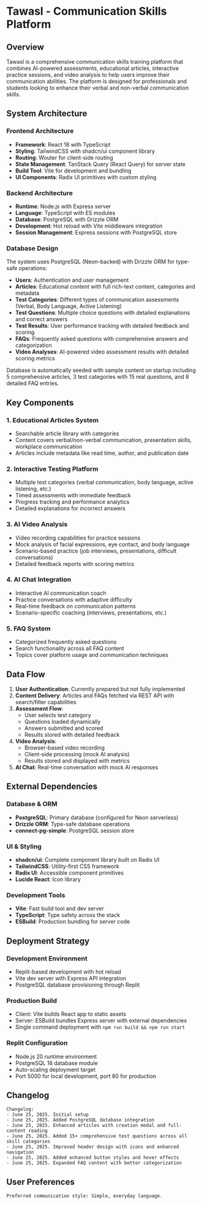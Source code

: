 # Tawasl - Communication Skills Platform

## Overview

Tawasl is a comprehensive communication skills training platform that combines AI-powered assessments, educational articles, interactive practice sessions, and video analysis to help users improve their communication abilities. The platform is designed for professionals and students looking to enhance their verbal and non-verbal communication skills.

## System Architecture

### Frontend Architecture
- **Framework**: React 18 with TypeScript
- **Styling**: TailwindCSS with shadcn/ui component library
- **Routing**: Wouter for client-side routing
- **State Management**: TanStack Query (React Query) for server state
- **Build Tool**: Vite for development and bundling
- **UI Components**: Radix UI primitives with custom styling

### Backend Architecture
- **Runtime**: Node.js with Express server
- **Language**: TypeScript with ES modules
- **Database**: PostgreSQL with Drizzle ORM
- **Development**: Hot reload with Vite middleware integration
- **Session Management**: Express sessions with PostgreSQL store

### Database Design
The system uses PostgreSQL (Neon-backed) with Drizzle ORM for type-safe operations:
- **Users**: Authentication and user management
- **Articles**: Educational content with full rich-text content, categories and metadata
- **Test Categories**: Different types of communication assessments (Verbal, Body Language, Active Listening)
- **Test Questions**: Multiple choice questions with detailed explanations and correct answers
- **Test Results**: User performance tracking with detailed feedback and scoring
- **FAQs**: Frequently asked questions with comprehensive answers and categorization
- **Video Analyses**: AI-powered video assessment results with detailed scoring metrics

Database is automatically seeded with sample content on startup including 5 comprehensive articles, 3 test categories with 15 real questions, and 8 detailed FAQ entries.

## Key Components

### 1. Educational Articles System
- Searchable article library with categories
- Content covers verbal/non-verbal communication, presentation skills, workplace communication
- Articles include metadata like read time, author, and publication date

### 2. Interactive Testing Platform
- Multiple test categories (verbal communication, body language, active listening, etc.)
- Timed assessments with immediate feedback
- Progress tracking and performance analytics
- Detailed explanations for incorrect answers

### 3. AI Video Analysis
- Video recording capabilities for practice sessions
- Mock analysis of facial expressions, eye contact, and body language
- Scenario-based practice (job interviews, presentations, difficult conversations)
- Detailed feedback reports with scoring metrics

### 4. AI Chat Integration
- Interactive AI communication coach
- Practice conversations with adaptive difficulty
- Real-time feedback on communication patterns
- Scenario-specific coaching (interviews, presentations, etc.)

### 5. FAQ System
- Categorized frequently asked questions
- Search functionality across all FAQ content
- Topics cover platform usage and communication techniques

## Data Flow

1. **User Authentication**: Currently prepared but not fully implemented
2. **Content Delivery**: Articles and FAQs fetched via REST API with search/filter capabilities
3. **Assessment Flow**: 
   - User selects test category
   - Questions loaded dynamically
   - Answers submitted and scored
   - Results stored with detailed feedback
4. **Video Analysis**:
   - Browser-based video recording
   - Client-side processing (mock AI analysis)
   - Results stored and displayed with metrics
5. **AI Chat**: Real-time conversation with mock AI responses

## External Dependencies

### Database & ORM
- **PostgreSQL**: Primary database (configured for Neon serverless)
- **Drizzle ORM**: Type-safe database operations
- **connect-pg-simple**: PostgreSQL session store

### UI & Styling
- **shadcn/ui**: Complete component library built on Radix UI
- **TailwindCSS**: Utility-first CSS framework
- **Radix UI**: Accessible component primitives
- **Lucide React**: Icon library

### Development Tools
- **Vite**: Fast build tool and dev server
- **TypeScript**: Type safety across the stack
- **ESBuild**: Production bundling for server code

## Deployment Strategy

### Development Environment
- Replit-based development with hot reload
- Vite dev server with Express API integration
- PostgreSQL database provisioning through Replit

### Production Build
- Client: Vite builds React app to static assets
- Server: ESBuild bundles Express server with external dependencies
- Single command deployment with `npm run build && npm run start`

### Replit Configuration
- Node.js 20 runtime environment
- PostgreSQL 16 database module
- Auto-scaling deployment target
- Port 5000 for local development, port 80 for production

## Changelog

```
Changelog:
- June 25, 2025. Initial setup
- June 25, 2025. Added PostgreSQL database integration
- June 25, 2025. Enhanced articles with creation modal and full-content reading
- June 25, 2025. Added 15+ comprehensive test questions across all skill categories
- June 25, 2025. Improved header design with icons and enhanced navigation
- June 25, 2025. Added enhanced button styles and hover effects
- June 25, 2025. Expanded FAQ content with better categorization
```

## User Preferences

```
Preferred communication style: Simple, everyday language.
```